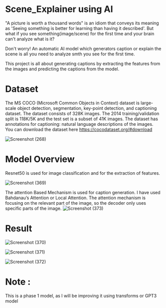 # Scene_Explainer using AI
"A picture is worth a thousand words" is an idiom that conveys its meaning as 'Seeing something is better for learning than having it described'.
But what if you see something(image/scene) for the first time and your brain can't analyze what is it?

Don't worry! An automatic AI model which generators caption or explain the scene is all you need to analyze smth you see for the first time. 

This project is all about generating captions by extracting the features from the images and predicting the captions from the model.

# Dataset 
The MS COCO (Microsoft Common Objects in Context) dataset is large-scale object detection, segmentation, key-point detection, and captioning dataset. The dataset consists of 328K images. The 2014 training/validation split is 118K/5K and the test set is a subset of 41K images. The dataset has annotations for captioning: natural language descriptions of the images. 
You can download the dataset here https://cocodataset.org/#download

![Screenshot (268)](https://user-images.githubusercontent.com/52888140/162217565-f73acde7-4a84-4d71-88b4-194fd2de1143.png)


# Model Overview 
Resnet50 is used for image classification and for the extraction of features.

![Screenshot (369)](https://user-images.githubusercontent.com/52888140/162217618-65fa6e88-c790-4783-9c26-56eb8e97ab95.png)

The attention Based Mechanism is used for caption generation. I have used Bahdanau’s Attention or Local Attention. The attention mechanism is focusing on the relevant part of the image, so the decoder only uses specific parts of the image.
![Screenshot (373)](https://user-images.githubusercontent.com/52888140/162217660-b39e07fb-b614-4527-adae-85f16083bd17.png)

# Result
![Screenshot (370)](https://user-images.githubusercontent.com/52888140/162217696-9103b2af-d38a-4ab8-a907-e9f7cc4264ce.png)

![Screenshot (371)](https://user-images.githubusercontent.com/52888140/162217750-9cdd7694-5790-4ea5-a667-9c7306dbbe17.png)

![Screenshot (372)](https://user-images.githubusercontent.com/52888140/162217776-558faaad-3987-4d8c-894b-5dae6990bb53.png)



# Note :
This is a phase 1 model, as I will be improving it using transforms or GPT3 model
